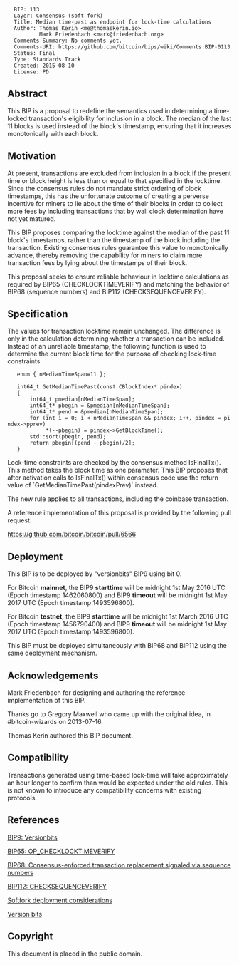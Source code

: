       BIP: 113
      Layer: Consensus (soft fork)
      Title: Median time-past as endpoint for lock-time calculations
      Author: Thomas Kerin <me@thomaskerin.io>
              Mark Friedenbach <mark@friedenbach.org>
      Comments-Summary: No comments yet.
      Comments-URI: https://github.com/bitcoin/bips/wiki/Comments:BIP-0113
      Status: Final
      Type: Standards Track
      Created: 2015-08-10
      License: PD

## Abstract

This BIP is a proposal to redefine the semantics used in determining a
time-locked transaction\'s eligibility for inclusion in a block. The
median of the last 11 blocks is used instead of the block\'s timestamp,
ensuring that it increases monotonically with each block.

## Motivation

At present, transactions are excluded from inclusion in a block if the
present time or block height is less than or equal to that specified in
the locktime. Since the consensus rules do not mandate strict ordering
of block timestamps, this has the unfortunate outcome of creating a
perverse incentive for miners to lie about the time of their blocks in
order to collect more fees by including transactions that by wall clock
determination have not yet matured.

This BIP proposes comparing the locktime against the median of the past
11 block\'s timestamps, rather than the timestamp of the block including
the transaction. Existing consensus rules guarantee this value to
monotonically advance, thereby removing the capability for miners to
claim more transaction fees by lying about the timestamps of their
block.

This proposal seeks to ensure reliable behaviour in locktime
calculations as required by BIP65 (CHECKLOCKTIMEVERIFY) and matching the
behavior of BIP68 (sequence numbers) and BIP112 (CHECKSEQUENCEVERIFY).

## Specification

The values for transaction locktime remain unchanged. The difference is
only in the calculation determining whether a transaction can be
included. Instead of an unreliable timestamp, the following function is
used to determine the current block time for the purpose of checking
lock-time constraints:

`   enum { nMedianTimeSpan=11 };`\
`   `\
`   int64_t GetMedianTimePast(const CBlockIndex* pindex)`\
`   {`\
`       int64_t pmedian[nMedianTimeSpan];`\
`       int64_t* pbegin = &pmedian[nMedianTimeSpan];`\
`       int64_t* pend = &pmedian[nMedianTimeSpan];`\
`       for (int i = 0; i < nMedianTimeSpan && pindex; i++, pindex = pindex->pprev)`\
`            *(--pbegin) = pindex->GetBlockTime();`\
`       std::sort(pbegin, pend);`\
`       return pbegin[(pend - pbegin)/2];`\
`   }`

Lock-time constraints are checked by the consensus method IsFinalTx().
This method takes the block time as one parameter. This BIP proposes
that after activation calls to IsFinalTx() within consensus code use the
return value of \`GetMedianTimePast(pindexPrev)\` instead.

The new rule applies to all transactions, including the coinbase
transaction.

A reference implementation of this proposal is provided by the following
pull request:

<https://github.com/bitcoin/bitcoin/pull/6566>

## Deployment

This BIP is to be deployed by \"versionbits\" BIP9 using bit 0.

For Bitcoin **mainnet**, the BIP9 **starttime** will be midnight 1st May
2016 UTC (Epoch timestamp 1462060800) and BIP9 **timeout** will be
midnight 1st May 2017 UTC (Epoch timestamp 1493596800).

For Bitcoin **testnet**, the BIP9 **starttime** will be midnight 1st
March 2016 UTC (Epoch timestamp 1456790400) and BIP9 **timeout** will be
midnight 1st May 2017 UTC (Epoch timestamp 1493596800).

This BIP must be deployed simultaneously with BIP68 and BIP112 using the
same deployment mechanism.

## Acknowledgements

Mark Friedenbach for designing and authoring the reference
implementation of this BIP.

Thanks go to Gregory Maxwell who came up with the original idea, in
#bitcoin-wizards on 2013-07-16.

Thomas Kerin authored this BIP document.

## Compatibility

Transactions generated using time-based lock-time will take
approximately an hour longer to confirm than would be expected under the
old rules. This is not known to introduce any compatibility concerns
with existing protocols.

## References

[BIP9:
Versionbits](https://github.com/bitcoin/bips/blob/master/bip-0009.mediawiki)

[BIP65:
OP_CHECKLOCKTIMEVERIFY](https://github.com/bitcoin/bips/blob/master/bip-0065.mediawiki)

[BIP68: Consensus-enforced transaction replacement signaled via sequence
numbers](https://github.com/bitcoin/bips/blob/master/bip-0068.mediawiki)

[BIP112:
CHECKSEQUENCEVERIFY](https://github.com/bitcoin/bips/blob/master/bip-0112.mediawiki)

[Softfork deployment
considerations](http://lists.linuxfoundation.org/pipermail/bitcoin-dev/2015-August/010396.html)

[Version bits](https://gist.github.com/sipa/bf69659f43e763540550)

## Copyright

This document is placed in the public domain.
